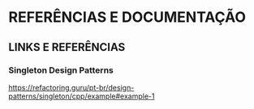# REFERÊNCIAS E DOCUMENTAÇÃO


## LINKS E REFERÊNCIAS

### Singleton Design Patterns
https://refactoring.guru/pt-br/design-patterns/singleton/cpp/example#example-1
